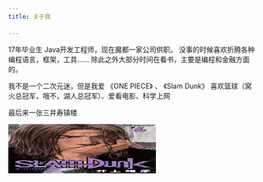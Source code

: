 ```yaml
---
title: 关于我

---
```

17年毕业生
Java开发工程师，现在魔都一家公司供职。
没事的时候喜欢折腾各种编程语言，框架，工具...... 
除此之外大部分时间在看书，主要是编程和金融方面的。


我不是一个二次元迷，但是我爱 《ONE PIECE》 、 《Slam Dunk》
喜欢篮球（窝火总冠军，哦不，湖人总冠军）、爱看电影、科学上网

最后来一张三井寿镇楼

<img src="/images/sanjin.jpg" width="300px" height="100px">